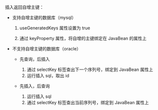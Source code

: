 插入返回自增主键：

* 支持自增主键的数据库（mysql）

  1. useGeneratedKeys 属性设置为 true

  2. 通过 keyProperty 属性，将自增的主键绑定在 JavaBean 的属性上
* 不支持自增主键的数据库（oracle）
  * 先查询，后插入
    1. 通过 selectKey 标签查出下一个序列号，绑定到 JavaBean 属性上
    2. 运行插入 sql，取出 id

  * 先插入，后查询
    1. 运行插入 sql
    2. 通过 selectKey 标签查出当前序列号，绑定到 JavaBean 属性上